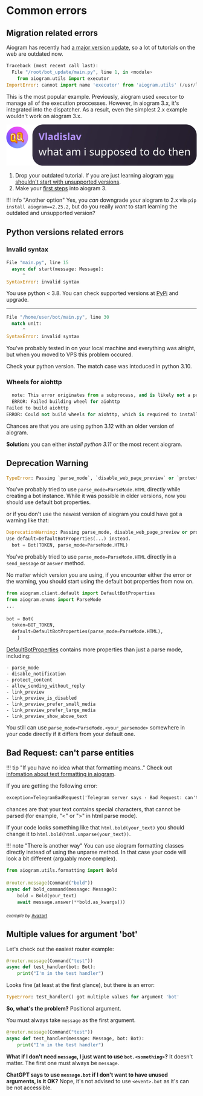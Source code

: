 # Common errors

## Migration related errors

Aiogram has recently had [a major version update](https://docs.aiogram.dev/en/latest/migration_2_to_3.html), so a lot of tutorials on the web are outdated now.

```python
Traceback (most recent call last):
  File "/root/bot_update/main.py", line 1, in <module>
    from aiogram.utils import executor
ImportError: cannot import name 'executor' from 'aiogram.utils' (/usr/local/lib/python3.10/dist-packages/aiogram/utils/__init__.py)
```

This is the most popular example. Previously, aiogram used `executor` to manage all of the execution proccesses. However, in aiogram 3.x, it's integrated into the dispatcher. As a result, even the simplest 2.x example wouldn't work on aiogram 3.x.

![what_am_i_supposed_to_do_then](images/migration.webp)

1. Drop your outdated tutorial. If you are just learning aiogram [you shouldn't start with unsupported versions](https://akchonya.github.io/aiogram-3-faq/common_questions/#which-aiogram-version-should-i-use).
2. Make your [first steps](https://akchonya.github.io/aiogram-3-faq/common_questions/#where-should-i-start-from) into aiogram 3.

!!! info "Another option"
    Yes, you *can* downgrade your aiogram to 2.x via `pip install aiogram==2.25.2`, but do you really *want* to start learning the outdated and unsupported version?

## Python versions related errors

### Invalid syntax

```python
File "main.py", line 15
  async def start(message: Message):
      ^
SyntaxError: invalid syntax
```

You use python < 3.8. You can check supported versions at [PyPi](https://pypi.org/project/aiogram/) and upgrade.

---

```python
File "/home/user/bot/main.py", line 30    
  match unit:
      ^
SyntaxError: invalid syntax
```

You've probably tested in on your local machine and everything was alright, but when you moved to VPS this problem occured.

Check your python version. The match case was intoduced in python 3.10.

### Wheels for aiohttp

```python
  note: This error originates from a subprocess, and is likely not a problem with pip.
  ERROR: Failed building wheel for aiohttp
Failed to build aiohttp
ERROR: Could not build wheels for aiohttp, which is required to install pyproject.toml-based projects
```

Chances are that you are using python 3.12 with an older version of aiogram.

**Solution:** you can either *install python 3.11* or the most recent aiogram.

## Deprecation Warning

```python
TypeError: Passing `parse_mode`, `disable_web_page_preview` or `protect_content` to Bot initializer is not supported anymore. These arguments have been removed in 3.7.0 version. Use `default=DefaultBotProperties(parse_mode=<ParseMode.HTML: 'HTML'>)` argument instead.
```

You've probably tried to use `parse_mode=ParseMode.HTML` directly while creating a bot instance. While it was possible in older versions, now you should use default bot properties.

or if you don't use the newest version of aiogram you could have got a warning like that:

```python
DeprecationWarning: Passing parse_mode, disable_web_page_preview or protect_content to Bot initializer is deprecated. This arguments will be removed in 3.7.0 version
Use default=DefaultBotProperties(...) instead.
  bot = Bot(TOKEN, parse_mode=ParseMode.HTML)
```

You've probably tried to use `parse_mode=ParseMode.HTML` directly in a `send_message` or `answer` method.

No matter which version you are using, if you encounter either the error or the warning, you should start using the default bot properties from now on.

```python
from aiogram.client.default import DefaultBotProperties
from aiogram.enums import ParseMode
...

bot = Bot(
  token=BOT_TOKEN,
  default=DefaultBotProperties(parse_mode=ParseMode.HTML),
    )
```

[DefaultBotProperties](https://github.com/aiogram/aiogram/blob/dev-3.x/aiogram/client/default.py) contains more properties than just a parse mode, including:

```text
- parse_mode
- disable_notification
- protect_content
- allow_sending_without_reply
- link_preview
- link_preview_is_disabled
- link_preview_prefer_small_media
- link_preview_prefer_large_media
- link_preview_show_above_text
```

You still can use `parse_mode=ParseMode.<your_parsemode>` somewhere in your code directly if it differs from your default one.

## Bad Request: can't parse entities

!!! tip "If you have no idea what that formatting means.."
    Check out [infomation about text formatting in aiogram](https://akchonya.github.io/aiogram-3-faq/common_questions/#text-formatting).

If you are getting the following error:

```txt
exception=TelegramBadRequest('Telegram server says - Bad Request: can't parse entities: Unsupported start tag "<1;</code" at byte offset 59')>
```

chances are that your text contains special characters, that cannot be parsed (for example, "<" or ">" in html parse mode).

If your code looks something like that `html.bold(your_text)` you should change it to `html.bold(html.unparse(your_text))`.

!!! note "There is another way"
    You can use aiogram formatting classes directly instead of using the unparse method. In that case your code will look a bit different (arguably more complex).

```python
from aiogram.utils.formatting import Bold

@router.message(Command("bold"))
async def bold_command(message: Message):
    bold = Bold(your_text)
    await message.answer(**bold.as_kwargs())
```

<sub>*example by* [Avazart](https://t.me/Avazart)</sub>

## Multiple values for argument 'bot'

Let's check out the easiest router example:

```python
@router.message(Command("test"))
async def test_handler(bot: Bot):
    print("I'm in the test handler")
```

Looks fine (at least at the first glance), but there is an error:

```python
TypeError: test_handler() got multiple values for argument 'bot'
```

**So, what's the problem?** Positional argument.

You must always take `message` as the first argument.

```python
@router.message(Command("test"))
async def test_handler(message: Message, bot: Bot):
    print("I'm in the test handler")
```

**What if I don't need `message`, I just want to use `bot.<something>`?** It doesn't matter. The first one must always be `message`.

**ChatGPT says to use `message.bot` if I don't want to have unused arguments, is it OK?** Nope, it's not advised to use `<event>.bot` as it's can be not accessible.